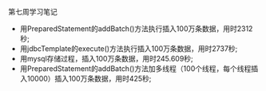 第七周学习笔记
- 用PreparedStatement的addBatch()方法执行插入100万条数据，用时2312秒;
- 用jdbcTemplate的execute()方法执行插入100万条数据，用时2737秒;
- 用mysql存储过程，插入100万条数据，用时245.609秒;
- 用PreparedStatement的addBatch()方法加多线程（100个线程，每个线程插入10000）插入100万条数据，用时425秒;